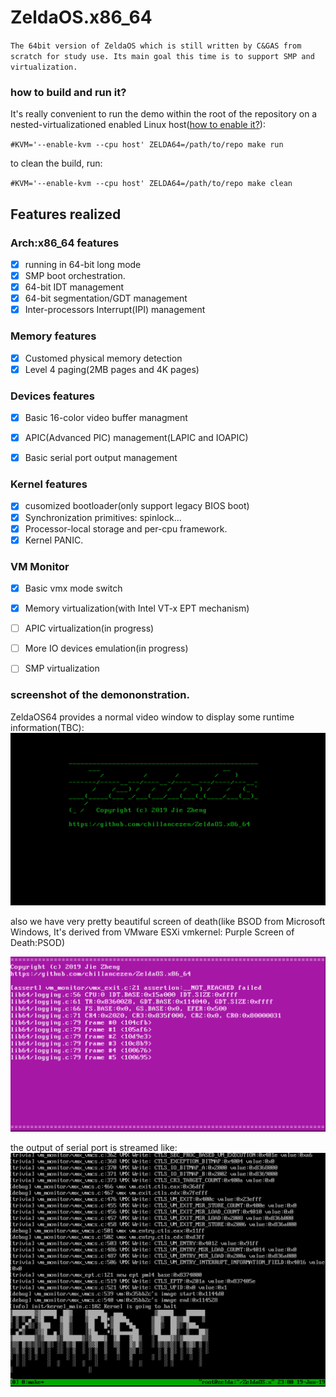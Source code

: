 #  ZeldaOS.x86_64

`The 64bit version of ZeldaOS which is still written by C&GAS from scratch for study use. Its main goal this time is to support SMP and virtualization.`

### how to build and run it?

It's really convenient to run the demo within the root of the repository on a nested-virtualizationed enabled Linux host([how to enable it?](https://github.com/chillancezen/ZeldaOS.x86_64/issues/2#issuecomment-495082106)):

`#KVM='--enable-kvm --cpu host' ZELDA64=/path/to/repo make run`

to clean the build, run:


`#KVM='--enable-kvm --cpu host' ZELDA64=/path/to/repo make clean`
## Features realized

### Arch:x86_64 features
- [X] running in 64-bit long mode 
- [X] SMP boot orchestration.
- [X] 64-bit IDT management
- [X] 64-bit segmentation/GDT management
- [X] Inter-processors Interrupt(IPI) management

### Memory features
- [X] Customed physical memory detection
- [X] Level 4 paging(2MB pages and 4K pages)

### Devices features
- [X] Basic 16-color video buffer managment
- [X] APIC(Advanced PIC) management(LAPIC and IOAPIC)
- [X] Basic serial port output management


### Kernel features 
- [X] cusomized bootloader(only support legacy BIOS boot)
- [X] Synchronization primitives: spinlock...
- [X] Processor-local storage and per-cpu framework.
- [X] Kernel PANIC.

### VM Monitor
- [X] Basic vmx mode switch
- [X] Memory virtualization(with Intel VT-x EPT mechanism)
- [ ] APIC virtualization(in progress)
- [ ] More IO devices emulation(in progress)
- [ ] SMP virtualization



### screenshot of the demononstration.
ZeldaOS64 provides a normal video window to display some runtime information(TBC):
![image of green window](https://raw.githubusercontent.com/chillancezen/DEPRECATED-misc/master/image/green-window.png)

also we have very pretty beautiful screen of death(like BSOD from Microsoft Windows, It's derived from VMware ESXi vmkernel: Purple Screen of Death:PSOD)

![sreen of death](https://raw.githubusercontent.com/chillancezen/DEPRECATED-misc/master/image/purple-window.png)

the output of serial port is streamed like:
![output of serial port](https://raw.githubusercontent.com/chillancezen/DEPRECATED-misc/master/image/splash-serial-output.png)
